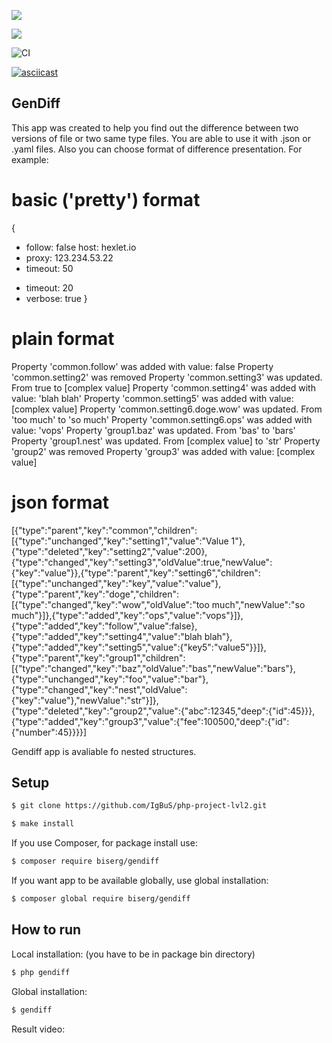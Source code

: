 <html>

<a href="https://codeclimate.com/github/IgBuS/php-project-lvl2/maintainability"><img src="https://api.codeclimate.com/v1/badges/b3ef8370a5f3e5057fdf/maintainability" /></a>

<a href="https://codeclimate.com/github/IgBuS/php-project-lvl2/test_coverage"><img src="https://api.codeclimate.com/v1/badges/b3ef8370a5f3e5057fdf/test_coverage" /></a>

![CI](https://github.com/IgBuS/php-project-lvl2/workflows/CI/badge.svg)
</html>

[![asciicast](https://asciinema.org/a/IiLEqlQJW9nYDbq53hmPDAaby.svg)](https://asciinema.org/a/IiLEqlQJW9nYDbq53hmPDAaby) 
## GenDiff
This app was created to help you find out the difference between two versions of file or two same type files. You are able to use it with .json or .yaml files. Also you can choose format of difference presentation. 
For example:

# basic ('pretty') format


{
  - follow: false
    host: hexlet.io
  - proxy: 123.234.53.22
  - timeout: 50
  + timeout: 20
  + verbose: true
}

# plain format

Property 'common.follow' was added with value: false
Property 'common.setting2' was removed
Property 'common.setting3' was updated. From true to [complex value]
Property 'common.setting4' was added with value: 'blah blah'
Property 'common.setting5' was added with value: [complex value]
Property 'common.setting6.doge.wow' was updated. From 'too much' to 'so much'
Property 'common.setting6.ops' was added with value: 'vops'
Property 'group1.baz' was updated. From 'bas' to 'bars'
Property 'group1.nest' was updated. From [complex value] to 'str'
Property 'group2' was removed
Property 'group3' was added with value: [complex value]

# json format

[{"type":"parent","key":"common","children":[{"type":"unchanged","key":"setting1","value":"Value 1"},{"type":"deleted","key":"setting2","value":200},{"type":"changed","key":"setting3","oldValue":true,"newValue":{"key":"value"}},{"type":"parent","key":"setting6","children":[{"type":"unchanged","key":"key","value":"value"},{"type":"parent","key":"doge","children":[{"type":"changed","key":"wow","oldValue":"too much","newValue":"so much"}]},{"type":"added","key":"ops","value":"vops"}]},{"type":"added","key":"follow","value":false},{"type":"added","key":"setting4","value":"blah blah"},{"type":"added","key":"setting5","value":{"key5":"value5"}}]},{"type":"parent","key":"group1","children":[{"type":"changed","key":"baz","oldValue":"bas","newValue":"bars"},{"type":"unchanged","key":"foo","value":"bar"},{"type":"changed","key":"nest","oldValue":{"key":"value"},"newValue":"str"}]},{"type":"deleted","key":"group2","value":{"abc":12345,"deep":{"id":45}}},{"type":"added","key":"group3","value":{"fee":100500,"deep":{"id":{"number":45}}}}]

Gendiff app is avaliable fo nested structures.

## Setup

```sh
$ git clone https://github.com/IgBuS/php-project-lvl2.git

$ make install
```
If you use Composer, for package install use:
```sh
$ composer require biserg/gendiff
```

If you want app to be available globally, use global installation:
```sh
$ composer global require biserg/gendiff
```

## How to run

Local installation:
(you have to be in package bin directory)

```sh
$ php gendiff
```

Global installation:

```sh
$ gendiff
```


Result video:

